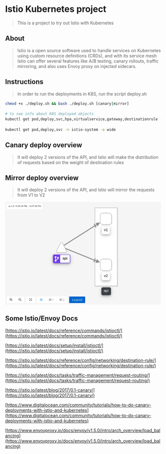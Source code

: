 # Istio Kubernetes project

> This is a project to try out Istio with Kubernetes

## About

> Istio is a open source software used to handle services on Kubernetes using custom resource definitions (CRDs), and with its service mesh Istio can offer several features like A/B testing, canary rollouts, traffic mirroring, and also uses Envoy proxy on injected sidecars.

## Instructions

> In order to run the deployments in K8S, run the script deploy.sh

```bash
chmod +x ./deploy.sh && bash ./deploy.sh [canary|mirror]

# to see info about K8S deployed objects
kubectl get pod,deploy,svc,hpa,virtualservice,gateway,destinationrule -n istio-project -o wide

kubectl get pod,deploy,svc -n istio-system -o wide
```

## Canary deploy overview

> It will deploy 2 versions of the API, and Istio will make the distribution of requests based on the weight of destination rules

## Mirror deploy overview

> It will deploy 2 versions of the API, and Istio will mirror the requests from V1 to V2

![Architecture](https://raw.githubusercontent.com/julio-cesar-development/istio-k8s-project/master/canary-deploy.png)

## Some Istio/Envoy Docs

[https://istio.io/latest/docs/reference/commands/istioctl/](https://istio.io/latest/docs/reference/commands/istioctl/)

[https://istio.io/latest/docs/setup/install/istioctl/](https://istio.io/latest/docs/setup/install/istioctl/)

[https://istio.io/latest/docs/reference/config/networking/destination-rule/](https://istio.io/latest/docs/reference/config/networking/destination-rule/)

[https://istio.io/latest/docs/tasks/traffic-management/request-routing/](https://istio.io/latest/docs/tasks/traffic-management/request-routing/)

[https://istio.io/latest/blog/2017/0.1-canary/](https://istio.io/latest/blog/2017/0.1-canary/)

[https://www.digitalocean.com/community/tutorials/how-to-do-canary-deployments-with-istio-and-kubernetes](https://www.digitalocean.com/community/tutorials/how-to-do-canary-deployments-with-istio-and-kubernetes)

[https://www.envoyproxy.io/docs/envoy/v1.5.0/intro/arch_overview/load_balancing](https://www.envoyproxy.io/docs/envoy/v1.5.0/intro/arch_overview/load_balancing)
